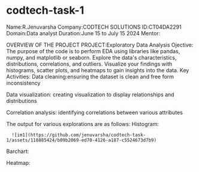 # codtech-task-1
Name:R.Jenuvarsha
Company:CODTECH SOLUTIONS
ID:CT04DA2291
Domain:Data analyst
Duration:June 15 to July 15 2024
Mentor:

OVERVIEW OF THE PROJECT 
PROJECT:Exploratory Data Analysis
Ojective:
The purpose of the code is to perform EDA using libraries like pandas, numpy,
and matplotlib or seaborn. Explore the data's characteristics, distributions, correlations,
and outliers. Visualize your findings with histograms, scatter plots, and heatmaps to
gain insights into the data.
Key Activities:
   Data cleaning:ensuring the dataset is clean and free form inconsistency
   
   Data visualization: creating visualization to display relationships and distributions
   
   Correlation analysis: identifying correlations between various attributes
   
The output for various explorations are as follows:
Histogram:

      ![im1](https://github.com/jenuvarsha/codtech-task-1/assets/118885424/b09b2069-ed70-4126-a187-c5524673d7b9)

  
Barchart:
 
Heatmap:
  









